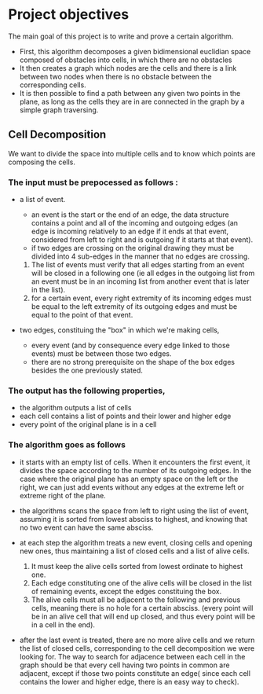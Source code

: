 # Project objectives

The main goal of this project is to write and prove a certain algorithm. 
* First, this algorithm decomposes a given bidimensional euclidian space composed of obstacles into cells, in which there are no obstacles
* It then creates a graph which nodes are the cells and there is a link between two nodes when there is no obstacle between the corresponding cells.
* It is then possible to find a path between any given two points in the plane, as long as the cells they are in are connected in the graph by a simple graph traversing.


## Cell Decomposition 

We want to divide the space into multiple cells and to know which points are composing the cells.

### The input must be prepocessed as follows : 
* a list of event. 
    * an event is the start or the end of an edge, the data structure contains a point and all of the incoming and outgoing edges (an edge is incoming relatively to an edge if it ends at that event, considered from left to right and is outgoing if it starts at that event).
    * if two edges are crossing on the original drawing they must be divided into 4 sub-edges in the manner that no edges are crossing.
    1. The list of events must verify that all edges starting from an event will be closed in a following one (ie all edges in the outgoing list from an event must be in an incoming list from another event that is later in the list).
    2. for a certain event, every right extremity of its incoming edges must be equal to the left extremity of its outgoing edges and must be equal to the point of that event.
    
* two edges, constituing the "box" in which we're making cells,
    * every event (and by consequence every edge linked to those events) must be between those two edges.
    * there are no strong prerequisite on the shape of the box edges besides the one previously stated.

### The output has the following properties,
* the algorithm outputs a list of cells
* each cell contains a list of points and their lower and higher edge
* every point of the original plane is in a cell


### The algorithm goes as follows 

* it starts with an empty list of cells. When it encounters the first event, it divides the space according to the number of its outgoing edges. In the case where the original plane has an empty space on the left or the right, we can just add events without any edges at the extreme left or extreme right of the plane.

* the algorithms scans the space from left to right using the list of event, assuming it is sorted from lowest absciss to highest, and knowing that no two event can have the same absciss.

* at each step the algorithm treats a new event, closing cells and opening new ones, thus maintaining a list of closed cells and a list of alive cells. 
    1. It must keep the alive cells sorted from lowest ordinate to highest one. 
    2. Each edge constituting one of the alive cells will be closed in the list of remaining events, except the edges constituing the box.
    3. The alive cells must all be adjacent to the following and previous cells, meaning there is no hole for a certain absciss. (every point will be in an alive cell that will end up closed, and thus every point will be in a cell in the end).

* after the last event is treated, there are no more alive cells and we return the list of closed cells, corresponding to the cell decomposition we were looking for. 
The way to search for adjacence between each cell in the graph should be that every cell having two points in common are adjacent, except if those two points constitute an edge( since each cell contains the lower and higher edge, there is an easy way to check).
